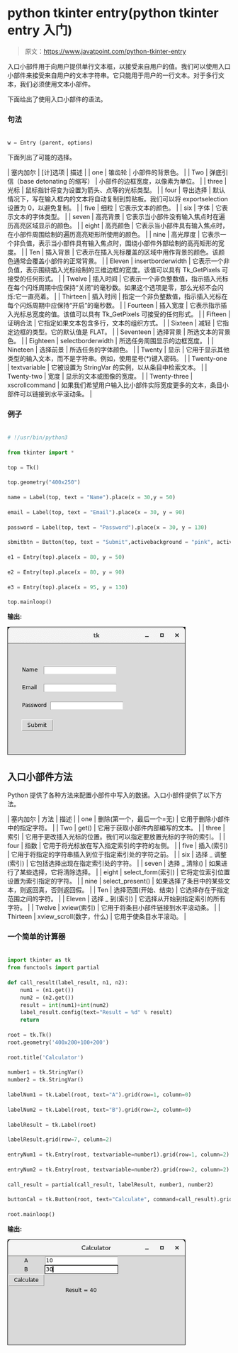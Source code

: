 # python tkinter entry(python tkinter entry 入门)

> 原文：<https://www.javatpoint.com/python-tkinter-entry>

入口小部件用于向用户提供单行文本框，以接受来自用户的值。我们可以使用入口小部件来接受来自用户的文本字符串。它只能用于用户的一行文本。对于多行文本，我们必须使用文本小部件。

下面给出了使用入口小部件的语法。

### 句法

```py

w = Entry (parent, options) 

```

下面列出了可能的选择。

| 塞内加尔 | [计]选项 | 描述 |
| one | 锥齿轮 | 小部件的背景色。 |
| Two | 弹底引信（base detonating 的缩写） | 小部件的边框宽度，以像素为单位。 |
| three | 光标 | 鼠标指针将变为设置为箭头、点等的光标类型。 |
| four | 导出选择 | 默认情况下，写在输入框内的文本将自动复制到剪贴板。我们可以将 exportselection 设置为 0，以避免复制。 |
| five | 细粒 | 它表示文本的颜色。 |
| six | 字体 | 它表示文本的字体类型。 |
| seven | 高亮背景 | 它表示当小部件没有输入焦点时在遍历高亮区域显示的颜色。 |
| eight | 高亮颜色 | 它表示当小部件具有输入焦点时，在小部件周围绘制的遍历高亮矩形所使用的颜色。 |
| nine | 高光厚度 | 它表示一个非负值，表示当小部件具有输入焦点时，围绕小部件外部绘制的高亮矩形的宽度。 |
| Ten | 插入背景 | 它表示在插入光标覆盖的区域中用作背景的颜色。该颜色通常会覆盖小部件的正常背景。 |
| Eleven | insertborderwidth | 它表示一个非负值，表示围绕插入光标绘制的三维边框的宽度。该值可以具有 Tk_GetPixels 可接受的任何形式。 |
| Twelve | 插入时间 | 它表示一个非负整数值，指示插入光标在每个闪烁周期中应保持“关闭”的毫秒数。如果这个选项是零，那么光标不会闪烁:它一直亮着。 |
| Thirteen | 插入时间 | 指定一个非负整数值，指示插入光标在每个闪烁周期中应保持“开启”的毫秒数。 |
| Fourteen | 插入宽度 | 它表示指示插入光标总宽度的值。该值可以具有 Tk_GetPixels 可接受的任何形式。 |
| Fifteen | 证明合法 | 它指定如果文本包含多行，文本的组织方式。 |
| Sixteen | 减轻 | 它指定边框的类型。它的默认值是 FLAT。 |
| Seventeen | 选择背景 | 所选文本的背景色。 |
| Eighteen | selectborderwidth | 所选任务周围显示的边框宽度。 |
| Nineteen | 选择前景 | 所选任务的字体颜色。 |
| Twenty | 显示 | 它用于显示其他类型的输入文本，而不是字符串。例如，使用星号(*)键入密码。 |
| Twenty-one | textvariable | 它被设置为 StringVar 的实例，以从条目中检索文本。 |
| Twenty-two | 宽度 | 显示的文本或图像的宽度。 |
| Twenty-three | xscrollcommand | 如果我们希望用户输入比小部件实际宽度更多的文本，条目小部件可以链接到水平滚动条。 |

### 例子

```py

# !/usr/bin/python3

from tkinter import *

top = Tk()

top.geometry("400x250")

name = Label(top, text = "Name").place(x = 30,y = 50)

email = Label(top, text = "Email").place(x = 30, y = 90)

password = Label(top, text = "Password").place(x = 30, y = 130)

sbmitbtn = Button(top, text = "Submit",activebackground = "pink", activeforeground = "blue").place(x = 30, y = 170)

e1 = Entry(top).place(x = 80, y = 50)

e2 = Entry(top).place(x = 80, y = 90)

e3 = Entry(top).place(x = 95, y = 130)

top.mainloop()

```

**输出:**

![Python Tkinter Entry](img/74100713040c4be65fa452ca336bac0e.png)

## 入口小部件方法

Python 提供了各种方法来配置小部件中写入的数据。入口小部件提供了以下方法。

| 塞内加尔 | 方法 | 描述 |
| one | 删除(第一个，最后一个=无) | 它用于删除小部件中的指定字符。 |
| Two | get() | 它用于获取小部件内部编写的文本。 |
| three | 索引 | 它用于更改插入光标的位置。我们可以指定要放置光标的字符的索引。 |
| four | 指数 | 它用于将光标放在写入指定索引的字符的左侧。 |
| five | 插入(索引) | 它用于将指定的字符串插入到位于指定索引处的字符之前。 |
| six | 选择 _ 调整(索引) | 它包括选择出现在指定索引处的字符。 |
| seven | 选择 _ 清除() | 如果进行了某些选择，它将清除选择。 |
| eight | select_form(索引) | 它将定位索引位置设置为索引指定的字符。 |
| nine | select_present() | 如果选择了条目中的某些文本，则返回真，否则返回假。 |
| Ten | 选择范围(开始、结束) | 它选择存在于指定范围之间的字符。 |
| Eleven | 选择 _ 到(索引) | 它选择从开始到指定索引的所有字符。 |
| Twelve | xview(索引) | 它用于将条目小部件链接到水平滚动条。 |
| Thirteen | xview_scroll(数字，什么) | 它用于使条目水平滚动。 |

### 一个简单的计算器

```py

import tkinter as tk
from functools import partial

def call_result(label_result, n1, n2):
    num1 = (n1.get())
    num2 = (n2.get())
    result = int(num1)+int(num2)
    label_result.config(text="Result = %d" % result)
    return

root = tk.Tk()
root.geometry('400x200+100+200')

root.title('Calculator')

number1 = tk.StringVar()
number2 = tk.StringVar()

labelNum1 = tk.Label(root, text="A").grid(row=1, column=0)

labelNum2 = tk.Label(root, text="B").grid(row=2, column=0)

labelResult = tk.Label(root)

labelResult.grid(row=7, column=2)

entryNum1 = tk.Entry(root, textvariable=number1).grid(row=1, column=2)

entryNum2 = tk.Entry(root, textvariable=number2).grid(row=2, column=2)

call_result = partial(call_result, labelResult, number1, number2)

buttonCal = tk.Button(root, text="Calculate", command=call_result).grid(row=3, column=0)

root.mainloop()

```

**输出:**

![Python Tkinter Entry](img/20ef16659a9820dd4455fef68b492aa3.png)